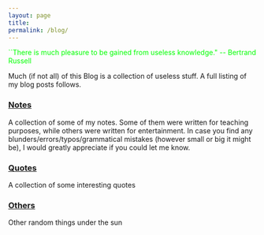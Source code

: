 ```yaml
---
layout: page
title: 
permalink: /blog/
---
```


<span style="color:lime">``There is much pleasure to be gained from useless knowledge." -- Bertrand Russell</span>

Much (if not all) of this Blog is a collection of useless stuff. A full listing of my blog posts follows.

### <a href="./notes">Notes</a>

A collection of some of my notes. Some of them were written for teaching purposes, while others were written for entertainment. In case you find any blunders/errors/typos/grammatical mistakes (however small or big it might be), I would greatly appreciate if you could let me know.

### <a href="./quotes">Quotes</a>

A collection of some interesting quotes

### <a href="./others">Others</a>

Other random things under the sun
